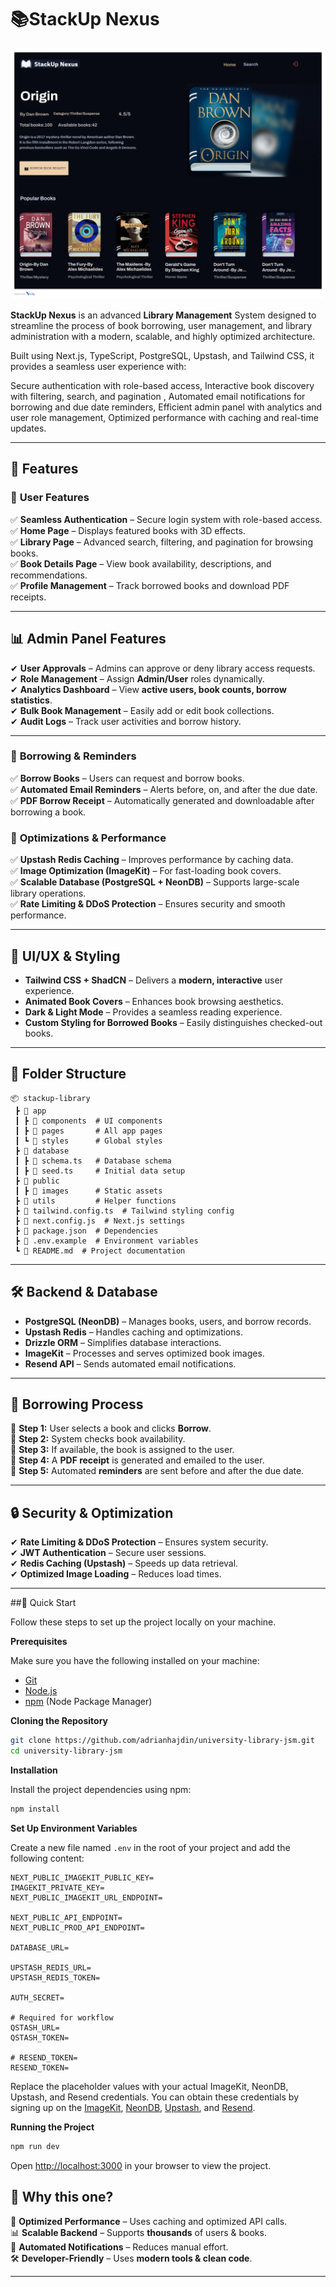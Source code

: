 # 📚StackUp Nexus


![Alt Text](https://github.com/kamalan2k4/StackUp-Nexus/blob/main/public/images/Home.png)

**StackUp Nexus** is an advanced **Library Management** System designed to streamline the process of book borrowing, user management, and library administration with a modern, scalable, and highly optimized architecture.

Built using Next.js, TypeScript, PostgreSQL, Upstash, and Tailwind CSS, it provides a seamless user experience with:


Secure authentication with role-based access,
Interactive book discovery with filtering, search, and pagination ,
Automated email notifications for borrowing and due date reminders,
Efficient admin panel with analytics and user role management,
 Optimized performance with caching and real-time updates.

---

## 🚀 Features  

### 🔹 **User Features**  
✅ **Seamless Authentication** – Secure login system with role-based access.  
✅ **Home Page** – Displays featured books with 3D effects.  
✅ **Library Page** – Advanced search, filtering, and pagination for browsing books.  
✅ **Book Details Page** – View book availability, descriptions, and recommendations.  
✅ **Profile Management** – Track borrowed books and download PDF receipts.  

---

## 📊 Admin Panel Features  

✔ **User Approvals** – Admins can approve or deny library access requests.  
✔ **Role Management** – Assign **Admin/User** roles dynamically.  
✔ **Analytics Dashboard** – View **active users, book counts, borrow statistics**.  
✔ **Bulk Book Management** – Easily add or edit book collections.  
✔ **Audit Logs** – Track user activities and borrow history.  

---

### 🔹 **Borrowing & Reminders**  
✅ **Borrow Books** – Users can request and borrow books.  
✅ **Automated Email Reminders** – Alerts before, on, and after the due date.  
✅ **PDF Borrow Receipt** – Automatically generated and downloadable after borrowing a book.  



### 🔹 **Optimizations & Performance**  
✅ **Upstash Redis Caching** – Improves performance by caching data.  
✅ **Image Optimization (ImageKit)** – For fast-loading book covers.  
✅ **Scalable Database (PostgreSQL + NeonDB)** – Supports large-scale library operations.  
✅ **Rate Limiting & DDoS Protection** – Ensures security and smooth performance.  

---

## 🎨 UI/UX & Styling  

- **Tailwind CSS + ShadCN** – Delivers a **modern, interactive** user experience.  
- **Animated Book Covers** – Enhances book browsing aesthetics.  
- **Dark & Light Mode** – Provides a seamless reading experience.  
- **Custom Styling for Borrowed Books** – Easily distinguishes checked-out books.  

---

## 📂 Folder Structure  

```
📦 stackup-library
 ┣ 📂 app
 ┃ ┣ 📂 components  # UI components
 ┃ ┣ 📂 pages       # All app pages
 ┃ ┗ 📂 styles      # Global styles
 ┣ 📂 database
 ┃ ┣ 📜 schema.ts   # Database schema
 ┃ ┣ 📜 seed.ts     # Initial data setup
 ┣ 📂 public
 ┃ ┣ 📂 images      # Static assets
 ┣ 📂 utils         # Helper functions
 ┣ 📜 tailwind.config.ts  # Tailwind styling config
 ┣ 📜 next.config.js  # Next.js settings
 ┣ 📜 package.json  # Dependencies
 ┣ 📜 .env.example  # Environment variables
 ┗ 📜 README.md  # Project documentation
```

---

## 🛠 Backend & Database  

- **PostgreSQL (NeonDB)** – Manages books, users, and borrow records.  
- **Upstash Redis** – Handles caching and optimizations.  
- **Drizzle ORM** – Simplifies database interactions.  
- **ImageKit** – Processes and serves optimized book images.  
- **Resend API** – Sends automated email notifications.  


---

## 📜 Borrowing Process  

📌 **Step 1:** User selects a book and clicks **Borrow**.  
📌 **Step 2:** System checks book availability.  
📌 **Step 3:** If available, the book is assigned to the user.  
📌 **Step 4:** A **PDF receipt** is generated and emailed to the user.  
📌 **Step 5:** Automated **reminders** are sent before and after the due date.  

---

## 🔒 Security & Optimization  

✔ **Rate Limiting & DDoS Protection** – Ensures system security.  
✔ **JWT Authentication** – Secure user sessions.  
✔ **Redis Caching (Upstash)** – Speeds up data retrieval.  
✔ **Optimized Image Loading** – Reduces load times.  

---

##🤸 Quick Start

Follow these steps to set up the project locally on your machine.

**Prerequisites**

Make sure you have the following installed on your machine:

- [Git](https://git-scm.com/)
- [Node.js](https://nodejs.org/en)
- [npm](https://www.npmjs.com/) (Node Package Manager)

**Cloning the Repository**

```bash
git clone https://github.com/adrianhajdin/university-library-jsm.git
cd university-library-jsm
```

**Installation**

Install the project dependencies using npm:

```bash
npm install
```

**Set Up Environment Variables**

Create a new file named `.env` in the root of your project and add the following content:

```env
NEXT_PUBLIC_IMAGEKIT_PUBLIC_KEY=
IMAGEKIT_PRIVATE_KEY=
NEXT_PUBLIC_IMAGEKIT_URL_ENDPOINT=

NEXT_PUBLIC_API_ENDPOINT=
NEXT_PUBLIC_PROD_API_ENDPOINT=

DATABASE_URL=

UPSTASH_REDIS_URL=
UPSTASH_REDIS_TOKEN=

AUTH_SECRET=

# Required for workflow
QSTASH_URL=
QSTASH_TOKEN=

# RESEND_TOKEN=
RESEND_TOKEN=
```

Replace the placeholder values with your actual ImageKit, NeonDB, Upstash, and Resend credentials. You can obtain these credentials by signing up on the [ImageKit](https://bit.ly/), [NeonDB](https://fyi.neon.tech/), [Upstash](https://upstash.com/), and [Resend](https://resend.com/). 

**Running the Project**

```bash
npm run dev
```

Open [http://localhost:3000](http://localhost:3000) in your browser to view the project.


## 🎯 Why this one?  

🚀 **Optimized Performance** – Uses caching and optimized API calls.  
📊 **Scalable Backend** – Supports **thousands** of users & books.  
📩 **Automated Notifications** – Reduces manual effort.  
🛠 **Developer-Friendly** – Uses **modern tools & clean code**.  

---
 
